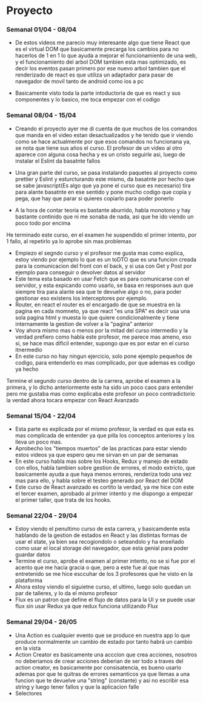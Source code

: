 # Proyecto

### Semanal 01/04 - 08/04


- De estos videos me parecio muy interesante algo que tiene React que es el virtual DOM que basicamente precarga los cambios para no hacerlos de 1 en 1 
lo que ayuda a mejorar el funcionamiento de una web, y el funcionamiento del arbol DOM tambien esta mas optimizado, es decir los eventos pasan primero por ese nuevo arbol
tambien que el renderizado de react es que utiliza un adaptador para pasar de navegador de movil tanto de android como ios a pc

- Basicamente visto toda la parte intoductoria de que es react y sus componentes y lo basico, me toca empezar con el codigo 

### Semanal 08/04 - 15/04

  - Creando el proyecto ayer me di  cuenta de que muchos de los comandos que manda en el video estan desactualizados y he tenido que ir viendo como se hace actualmente por que esos comandos no funcionana ya, se nota que tiene sus años el curso.
  El profesor de un video al otro aparece con alguna cosa hecha y es un cristo seguirle asi, luego de instalar el Eslint da basatnte fallos

  - Una gran parte del curso, se pasa instalando paquetes al proyecto como prettier y Eslint y esturcturando este mismo, da basatnte por hecho que se sabe javascript(Es algo que ya pone el curso que es necesario) tira para alante basatnte en ese sentido y pone mucho codigo que copia y pega, que hay que parar si quieres copiarlo para poder ponerlo

  - A la hora de contar teoria es bastante aburrido, habla monotono y hay bastante continido que ni me sonaba de nada, asi que he ido viendo un poco todo por encima 

   He terminado este curso, en el examen he suspendido el primer intento, por 1 fallo, al repetirlo ya lo aprobe sin mas problemas

   - Empiezo el segndo curso y el profesor me gusta mas como explica, estoy viendo por ejemplo lo que es un toDTO que es una funcion creada para la comunicacion del front con el back, y si usa con Get y Post por ejemplo para conseguir o devolver datos al servidor
   - Este tema esta basado en usar Fetch que es para comunicarse con el servidor, y esta expicando como usarlo, se basa en responses aun que siempre tira para alante sea que te devuelve algo o no, para poder gestionar eso existens los interceptores por ejemplo.
   - Router, en react el router es el encargado de que se muestra en la pagina en cada momneto, ya que react "es una SPA" es decir usa una sola pagina html y muesta lo que quiere condicionalmente y tiene internamente la gestion de volver a la "pagina" anterior
   - Voy ahora mismo mas o menos por la mitad del curso intermedio y la verdad prefiero como habla este profesor, me parece mas ameno, eso si, se hace mas dificil entender, supongo que es por estar en el curso itnermedio
   - En este curso no hay ningun ejercicio, solo pone ejemplo pequeños de codigo, para entenderlo es mas complicado, por que ademas es codigo ya hecho

  Termine el segundo curso dentro de la carrera, aprobe el examen a la primera, y lo dicho anteriormente este ha sido un poco caos para entender pero me gustaba mas como explicaba este profesor un poco contradictorio la verdad ahora tocara empezar con React Avanzado

### Semanal 15/04 - 22/04

- Esta parte es explicada por el mismo profesor, la verdad es que esta es mas complicada de entender ya que pilla los conceptos anteriores y los lleva un poco mas.
- Aprobecho los "tiempos muertos" de las practicas para estar viendo estos videos ya que espero qeu me sirvan en un par de semanas
- En este curso habla mas sobre los Hooks, Redux y manejo de estado con ellos, habla tambien sobre gestion de errores, el modo extricto, que basicamente ayuda a que haya menos errores, renderiza todo una vez mas para ello, y habla sobre el testeo generado por React del DOM
- Este curso de React avanzado es cortito la verdad, ya me hice con este el tercer examen, aprobado al primer intento y me dispongo a empezar el primer taller, que trata de los hooks.

### Semanal 22/04 - 29/04

- Estoy viendo el penultimo curso de esta carrera, y basicamdente esta hablando de la gestion de estados en React y las distintas formas de usar el state, ya bien sea recogiondolo o seteandolo y ha enseñado como usar el local storage del navegador, que esta genial para poder guardar datos
- Termine el curso, aprobe el examen al primer intento, no se si fue por el acento que me hacia gracia o que, pero a este fue al que mas entretenido se me hice esccuhar de los 3 profesores que he visto en la plataforma
- Ahora estoy viendo el siguietne curso, el ultimo, luego solo quedan un par de talleres, y lo da el mismo profesor
- Flux es un patron que define el flujo de datos para la UI y se puede usar flux sin usar Redux ya que redux funciona utilizando Flux
  
### Semanal 29/04 - 26/05
  
- Una Action es cualquier evento que se produce en nuestra app lo que produce normalmente un cambio de estado por tanto habrá un cambio en la vista
- Action Creator es basicamente una acccion que crea acciones, nosotros no deberiamos de crear acciones deberian de ser todo a traves del action creator, es basicamente por consisatencia, es bueno usarlo ademas por que te quitras de errores semanticos ya que llemas a una funcion que te devuelve una "string" (constante) y asi no escribir esa string y luego tener fallos y que la aplicacion falle
- Selectores

  
